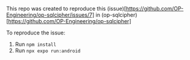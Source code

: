This repo was created to reproduce this (issue)[https://github.com/OP-Engineering/op-sqlcipher/issues/7] in (op-sqlcipher)[https://github.com/OP-Engineering/op-sqlcipher]

To reproduce the issue:
1. Run `npm install`
2. Run `npx expo run:android`